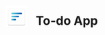 <div style="display: flex; align-items: center;">
    <img src="https://raw.githubusercontent.com/codejapoe/To-do-App/refs/heads/main/app/src/main/res/mipmap-hdpi/ic_launcher.webp" alt="Logo" style="width: 50px; height: 50px; margin-right: 20px;">
    <h1>To-do App</h1>
</div>
